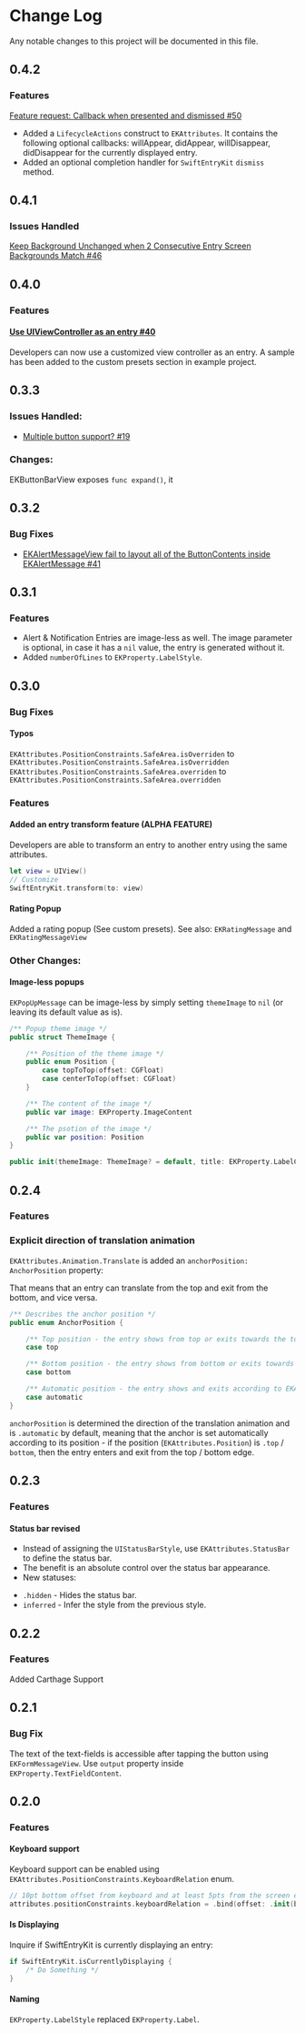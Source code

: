 # Change Log
Any notable changes to this project will be documented in this file.

## 0.4.2

### Features

[Feature request: Callback when presented and dismissed #50](https://github.com/huri000/SwiftEntryKit/issues/50)

- Added a `LifecycleActions` construct to `EKAttributes`. It contains the following optional callbacks: willAppear, didAppear, willDisappear, didDisappear for the currently displayed entry.
- Added an optional completion handler for `SwiftEntryKit` `dismiss` method.

## 0.4.1

### Issues Handled

[Keep Background Unchanged when 2 Consecutive Entry Screen Backgrounds Match #46](https://github.com/huri000/SwiftEntryKit/issues/46)

## 0.4.0

### Features

#### [Use UIViewController as an entry #40](https://github.com/huri000/SwiftEntryKit/issues/40)
Developers can now use a customized view controller as an entry.
A sample has been added to the custom presets section in example project.

## 0.3.3

### Issues Handled:
* [Multiple button support? #19](https://github.com/huri000/SwiftEntryKit/issues/19)

### Changes:

EKButtonBarView exposes `func expand()`, it

## 0.3.2

### Bug Fixes

* [EKAlertMessageView fail to layout all of the ButtonContents inside EKAlertMessage #41](https://github.com/huri000/SwiftEntryKit/issues/41)

## 0.3.1

### Features

* Alert & Notification Entries are image-less as well. The image parameter is optional, in case it has a `nil` value, the entry is generated without it.
* Added `numberOfLines` to `EKProperty.LabelStyle`. 

## 0.3.0

### Bug Fixes

#### Typos
`EKAttributes.PositionConstraints.SafeArea.isOverriden` to `EKAttributes.PositionConstraints.SafeArea.isOverridden`
`EKAttributes.PositionConstraints.SafeArea.overriden` to `EKAttributes.PositionConstraints.SafeArea.overridden`

### Features

#### Added an entry transform feature (ALPHA FEATURE)

Developers are able to transform an entry to another entry using the same attributes.

```Swift
let view = UIView()
// Customize
SwiftEntryKit.transform(to: view)
```

#### Rating Popup 

Added a rating popup (See custom presets).
See also: `EKRatingMessage` and `EKRatingMessageView`


### Other Changes:

#### Image-less popups

`EKPopUpMessage` can be image-less by simply setting `themeImage` to `nil` (or leaving its default value as is).

```Swift
/** Popup theme image */
public struct ThemeImage {

    /** Position of the theme image */
    public enum Position {
        case topToTop(offset: CGFloat)
        case centerToTop(offset: CGFloat)
    }

    /** The content of the image */
    public var image: EKProperty.ImageContent

    /** The psotion of the image */
    public var position: Position
}

public init(themeImage: ThemeImage? = default, title: EKProperty.LabelContent, description: EKProperty.LabelContent, button: EKProperty.ButtonContent, action: @escaping EKPopUpMessageAction)
```

## 0.2.4

### Features

### Explicit direction of translation animation
`EKAttributes.Animation.Translate` is added an `anchorPosition: AnchorPosition` property:

That means that an entry can translate from the top and exit from the bottom, and vice versa.

```Swift
/** Describes the anchor position */
public enum AnchorPosition {

    /** Top position - the entry shows from top or exits towards the top */
    case top

    /** Bottom position - the entry shows from bottom or exits towards the bottom */
    case bottom

    /** Automatic position - the entry shows and exits according to EKAttributes.Position value. If the position of the entry is top, bottom, the entry's translation anchor is top, bottom - respectively.*/
    case automatic
}
```

`anchorPosition` is determined the direction of the translation animation and is `.automatic` by default, meaning that the anchor is set automatically according to its position - if the position (`EKAttributes.Position`) is `.top` / `bottom`, then the entry enters and exit from the top / bottom edge.

## 0.2.3

### Features

#### Status bar revised
* Instead of assigning the `UIStatusBarStyle`, use `EKAttributes.StatusBar` to define the status bar.
* The benefit is an absolute control over the status bar appearance.
* New statuses:
- `.hidden` - Hides the status bar.
-  `inferred` - Infer the style from the previous style.

## 0.2.2

### Features
Added Carthage Support

## 0.2.1

### Bug Fix
The text of the text-fields is accessible after tapping the button using `EKFormMessageView`. 
Use `output` property inside `EKProperty.TextFieldContent`.

## 0.2.0

### Features

#### Keyboard support
Keyboard support can be enabled using `EKAttributes.PositionConstraints.KeyboardRelation` enum.
```Swift
// 10pt bottom offset from keyboard and at least 5pts from the screen edge while the keyboard is displayed.
attributes.positionConstraints.keyboardRelation = .bind(offset: .init(bottom: 10, screenEdgeResistance: 5))
```

#### Is Displaying 

Inquire if SwiftEntryKit is currently displaying an entry:

```Swift
if SwiftEntryKit.isCurrentlyDisplaying {
    /* Do Something */
}
```

#### Naming

`EKProperty.LabelStyle` replaced `EKProperty.Label`.
